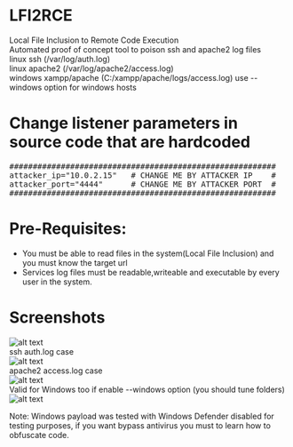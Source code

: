 # LFI2RCE

Local File Inclusion to Remote Code Execution  
Automated proof of concept tool to poison ssh and apache2 log files  
linux ssh (/var/log/auth.log)  
linux apache2 (/var/log/apache2/access.log)  
windows xampp/apache (C:/xampp/apache/logs/access.log)
use --windows option for windows hosts

# Change listener parameters in source code that are hardcoded
<pre>
#########################################################
attacker_ip="10.0.2.15"   # CHANGE ME BY ATTACKER IP    #
attacker_port="4444"      # CHANGE ME BY ATTACKER PORT  #
#########################################################
</pre>

# Pre-Requisites: 
* You must be able to read files in the system(Local File Inclusion) and you must know the target url  
* Services log files must be readable,writeable and executable by every user in the system.  

# Screenshots
![alt text](https://github.com/0bfxGH0ST/LFI2RCE/blob/main/screenshots/screenshot000.png)  
ssh auth.log case  
![alt text](https://github.com/0bfxGH0ST/LFI2RCE/blob/main/screenshots/screenshot001.png)  
apache2 access.log case  
![alt text](https://github.com/0bfxGH0ST/LFI2RCE/blob/main/screenshots/screenshot002.png)  
Valid for Windows too if enable --windows option (you should tune folders)
![alt text](https://github.com/0bfxGH0ST/LFI2RCE/blob/main/screenshots/screenshot003.png)  

Note: Windows payload was tested with Windows Defender disabled for testing purposes, if you want bypass antivirus you must to learn how to obfuscate code.
